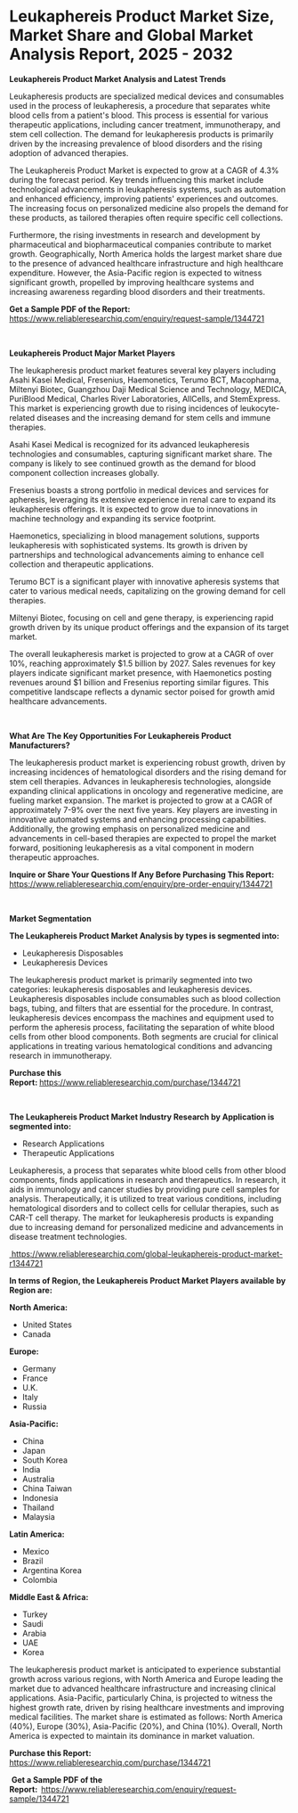 <p><h1>Leukaphereis Product Market Size, Market Share and Global Market Analysis Report, 2025 - 2032</h1></p><p><strong>Leukaphereis Product Market Analysis and Latest Trends</strong></p>
<p><p>Leukapheresis products are specialized medical devices and consumables used in the process of leukapheresis, a procedure that separates white blood cells from a patient's blood. This process is essential for various therapeutic applications, including cancer treatment, immunotherapy, and stem cell collection. The demand for leukapheresis products is primarily driven by the increasing prevalence of blood disorders and the rising adoption of advanced therapies.</p><p>The Leukaphereis Product Market is expected to grow at a CAGR of 4.3% during the forecast period. Key trends influencing this market include technological advancements in leukapheresis systems, such as automation and enhanced efficiency, improving patients' experiences and outcomes. The increasing focus on personalized medicine also propels the demand for these products, as tailored therapies often require specific cell collections.</p><p>Furthermore, the rising investments in research and development by pharmaceutical and biopharmaceutical companies contribute to market growth. Geographically, North America holds the largest market share due to the presence of advanced healthcare infrastructure and high healthcare expenditure. However, the Asia-Pacific region is expected to witness significant growth, propelled by improving healthcare systems and increasing awareness regarding blood disorders and their treatments.</p></p>
<p><strong>Get a Sample PDF of the Report:&nbsp;</strong> <a href="https://www.reliableresearchiq.com/enquiry/request-sample/1344721?utm_campaign=2810&utm_medium=2&utm_source=Github&utm_content=ia&utm_term=13042025&utm_id=leukaphereis-product">https://www.reliableresearchiq.com/enquiry/request-sample/1344721</a></p>
<p>&nbsp;</p>
<p><strong>Leukaphereis Product Major Market Players</strong></p>
<p><p>The leukapheresis product market features several key players including Asahi Kasei Medical, Fresenius, Haemonetics, Terumo BCT, Macopharma, Miltenyi Biotec, Guangzhou Daji Medical Science and Technology, MEDICA, PuriBlood Medical, Charles River Laboratories, AllCells, and StemExpress. This market is experiencing growth due to rising incidences of leukocyte-related diseases and the increasing demand for stem cells and immune therapies.</p><p>Asahi Kasei Medical is recognized for its advanced leukapheresis technologies and consumables, capturing significant market share. The company is likely to see continued growth as the demand for blood component collection increases globally.</p><p>Fresenius boasts a strong portfolio in medical devices and services for apheresis, leveraging its extensive experience in renal care to expand its leukapheresis offerings. It is expected to grow due to innovations in machine technology and expanding its service footprint.</p><p>Haemonetics, specializing in blood management solutions, supports leukapheresis with sophisticated systems. Its growth is driven by partnerships and technological advancements aiming to enhance cell collection and therapeutic applications.</p><p>Terumo BCT is a significant player with innovative apheresis systems that cater to various medical needs, capitalizing on the growing demand for cell therapies. </p><p>Miltenyi Biotec, focusing on cell and gene therapy, is experiencing rapid growth driven by its unique product offerings and the expansion of its target market.</p><p>The overall leukapheresis market is projected to grow at a CAGR of over 10%, reaching approximately $1.5 billion by 2027. Sales revenues for key players indicate significant market presence, with Haemonetics posting revenues around $1 billion and Fresenius reporting similar figures. This competitive landscape reflects a dynamic sector poised for growth amid healthcare advancements.</p></p>
<p>&nbsp;</p>
<p><strong>What Are The Key Opportunities For Leukaphereis Product Manufacturers?</strong></p>
<p><p>The leukapheresis product market is experiencing robust growth, driven by increasing incidences of hematological disorders and the rising demand for stem cell therapies. Advances in leukapheresis technologies, alongside expanding clinical applications in oncology and regenerative medicine, are fueling market expansion. The market is projected to grow at a CAGR of approximately 7-9% over the next five years. Key players are investing in innovative automated systems and enhancing processing capabilities. Additionally, the growing emphasis on personalized medicine and advancements in cell-based therapies are expected to propel the market forward, positioning leukapheresis as a vital component in modern therapeutic approaches.</p></p>
<p><strong>Inquire or Share Your Questions If Any Before Purchasing This Report:</strong> <a href="https://www.reliableresearchiq.com/enquiry/pre-order-enquiry/1344721?utm_campaign=2810&utm_medium=2&utm_source=Github&utm_content=ia&utm_term=13042025&utm_id=leukaphereis-product">https://www.reliableresearchiq.com/enquiry/pre-order-enquiry/1344721</a></p>
<p>&nbsp;</p>
<p><strong>Market Segmentation</strong></p>
<p><strong>The Leukaphereis Product Market Analysis by types is segmented into:</strong></p>
<p><ul><li>Leukapheresis Disposables</li><li>Leukapheresis Devices</li></ul></p>
<p><p>The leukapheresis product market is primarily segmented into two categories: leukapheresis disposables and leukapheresis devices. Leukapheresis disposables include consumables such as blood collection bags, tubing, and filters that are essential for the procedure. In contrast, leukapheresis devices encompass the machines and equipment used to perform the apheresis process, facilitating the separation of white blood cells from other blood components. Both segments are crucial for clinical applications in treating various hematological conditions and advancing research in immunotherapy.</p></p>
<p><strong>Purchase this Report:&nbsp;</strong><a href="https://www.reliableresearchiq.com/purchase/1344721?utm_campaign=2810&utm_medium=2&utm_source=Github&utm_content=ia&utm_term=13042025&utm_id=leukaphereis-product">https://www.reliableresearchiq.com/purchase/1344721</a></p>
<p>&nbsp;</p>
<p><strong>The Leukaphereis Product Market Industry Research by Application is segmented into:</strong></p>
<p><ul><li>Research Applications</li><li>Therapeutic Applications</li></ul></p>
<p><p>Leukapheresis, a process that separates white blood cells from other blood components, finds applications in research and therapeutics. In research, it aids in immunology and cancer studies by providing pure cell samples for analysis. Therapeutically, it is utilized to treat various conditions, including hematological disorders and to collect cells for cellular therapies, such as CAR-T cell therapy. The market for leukapheresis products is expanding due to increasing demand for personalized medicine and advancements in disease treatment technologies.</p></p>
<p><a href="https://www.reliableresearchiq.com/global-leukaphereis-product-market-r1344721?utm_campaign=2810&utm_medium=2&utm_source=Github&utm_content=ia&utm_term=13042025&utm_id=leukaphereis-product">&nbsp;https://www.reliableresearchiq.com/global-leukaphereis-product-market-r1344721</a></p>
<p><strong>In terms of Region, the Leukaphereis Product Market Players available by Region are:</strong></p>
<p>
    <p> <strong> North America: </strong>
        <ul>
            <li>United States</li>
            <li>Canada</li>
        </ul>
        </p> 
    <p> <strong> Europe: </strong>
        <ul>
            <li>Germany</li>
            <li>France</li>
            <li>U.K.</li>
            <li>Italy</li>
            <li>Russia</li>
        </ul>
        </p> 
    <p> <strong> Asia-Pacific: </strong>
        <ul>
            <li>China</li>
            <li>Japan</li>
            <li>South Korea</li>
            <li>India</li>
            <li>Australia</li>
            <li>China Taiwan</li>
            <li>Indonesia</li>
            <li>Thailand</li>
            <li>Malaysia</li>
        </ul>
        </p> 
    <p> <strong> Latin America: </strong>
        <ul>
            <li>Mexico</li>
            <li>Brazil</li>
            <li>Argentina Korea</li>
            <li>Colombia</li>
        </ul>
        </p> 
    <p> <strong> Middle East & Africa: </strong>
        <ul>
            <li>Turkey</li>
            <li>Saudi</li>
            <li>Arabia</li>
            <li>UAE</li>
            <li>Korea</li>
        </ul>
    </p>
    </p>
<p><p>The leukapheresis product market is anticipated to experience substantial growth across various regions, with North America and Europe leading the market due to advanced healthcare infrastructure and increasing clinical applications. Asia-Pacific, particularly China, is projected to witness the highest growth rate, driven by rising healthcare investments and improving medical facilities. The market share is estimated as follows: North America (40%), Europe (30%), Asia-Pacific (20%), and China (10%). Overall, North America is expected to maintain its dominance in market valuation.</p></p>
<p><strong>Purchase this Report: </strong><a href="https://www.reliableresearchiq.com/purchase/1344721?utm_campaign=2810&utm_medium=2&utm_source=Github&utm_content=ia&utm_term=13042025&utm_id=leukaphereis-product">https://www.reliableresearchiq.com/purchase/1344721</a></p>
<p>&nbsp;<strong>Get a Sample PDF of the Report:&nbsp;&nbsp;</strong><a href="https://www.reliableresearchiq.com/enquiry/request-sample/1344721?utm_campaign=2810&utm_medium=2&utm_source=Github&utm_content=ia&utm_term=13042025&utm_id=leukaphereis-product">https://www.reliableresearchiq.com/enquiry/request-sample/1344721</a></p>
<p><strong></strong></p>
<p><p></p><p></p><p></p></p>